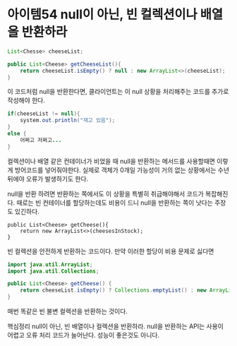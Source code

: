 # 아이템54 null이 아닌, 빈 컬렉션이나 배열을 반환하라

```java
List<Chesse> cheeseList;

public List<Cheese> getCheeseList(){
    return cheeseList.isEmpty() ? null : new ArrayList<>(cheeseList);
}
```

이 코드처럼 null을 반환한다면, 클라이언트는 이 null 상황을 처리해주는 코드를 추가로 작성해야 한다.

```JAVA
if(cheeseList != null){
    system.out.println("재고 있음");
}
else {
    어쩌고 저쩌고...    
}
```

컬렉션이나 배열 같은 컨테이너가 비었을 때 null을 반환하는 메서드를 사용할때면 이렇게 방어코드를 넣어줘야한다.
실제로 객체가 0개일 가능성이 거의 없는 상황에서는 수년 뒤에야 오류가 발생하기도 한다.

null을 반환 하려면 반환하는 쪽에서도 이 상황을 특별히 취급해야해서 코드가 복잡해진다.
때로는 빈 컨테이너를 할당하는데도 비용이 드니 null을 반환하는 쪽이 낫다는 주장도 있긴하다.

```javva
public List<Cheese> getCheese(){
    return new ArrayList<>(cheesesInStock);
}
```
빈 컬렉션을 안전하게 반환하는 코드이다. 만약 이러한 할당이 비용 문제로 싫다면

```JAVA
import java.util.ArrayList;
import java.util.Collections;

public List<Cheese> getCheese() {
    return cheeseList.isEmpty() ? Collections.emptyList() : new ArrayList<>(cheeseList);
}
```

매번 똑같은 빈 불변 컬렉션을 반환하는 것이다.

핵심정리
null이 아닌, 빈 배열이나 컬렉션을 반환하라. null을 반환하는 API는 사용이 어렵고 오류 처리 코드가 늘어난다.
성능이 좋은것도 아니다.